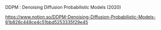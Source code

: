 DDPM : Denoising Diffusion Probabilistic Models (2020)

https://www.notion.so/DDPM-Denoising-Diffusion-Probabilistic-Models-61b826c448ce4c51bbd5253335f29e45

